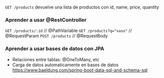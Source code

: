 
`GET /products` devuelve una lista de productos con id, name, price, quantity


### Aprender a usar @RestController
`GET /products/:id` // @PathVariable
`GET /products?q="vaso"` // @RequestParam 
`POST /products` // @RequestBody

### Aprender a usar bases de datos con JPA
- Relaciones entre tablas: @OneToMany, etc
- Carga de datos automaticamente en bases de datos https://www.baeldung.com/spring-boot-data-sql-and-schema-sql